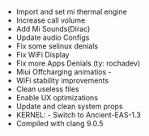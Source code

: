 * Import and set mi thermal engine
* Increase call volume 
* Add Mi Sounds(Dirac)  
* Update audio Configs  
* Fix some selinux denials 
* Fix WiFi Display
* Fix more Apps Denials (ty: rochadev) 
* Miui Offcharging animatios - 
* WiFi stability improvements 
* Clean useless files 
* Enable UX optimizations
* Update and clean system props 
* KERNEL: - Switch to Ancient-EAS-1.3
* Compiled with clang 9.0.5
